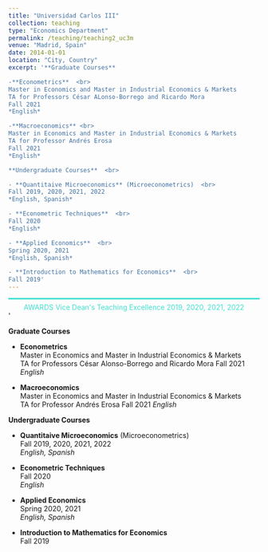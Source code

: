 ```yaml
---
title: "Universidad Carlos III"
collection: teaching
type: "Economics Department"
permalink: /teaching/teaching2_uc3m
venue: "Madrid, Spain"
date: 2014-01-01
location: "City, Country"
excerpt: '**Graduate Courses**  

-**Econometrics**  <br>
Master in Economics and Master in Industrial Economics & Markets  
TA for Professors César ALonso-Borrego and Ricardo Mora  
Fall 2021  
*English* 

-**Macroeconomics** <br>
Master in Economics and Master in Industrial Economics & Markets  
TA for Professor Andrés Erosa  
Fall 2021  
*English*  

**Undergraduate Courses**  <br>

- **Quantitaive Microeconomics** (Microeconometrics)  <br>
Fall 2019, 2020, 2021, 2022  
*English, Spanish*  

- **Econometric Techniques**  <br>
Fall 2020  
*English*  

- **Applied Economics**  <br>
Spring 2020, 2021  
*English, Spanish*  

- **Introduction to Mathematics for Economics**  <br>
Fall 2019'
---
```


<div style="border-top: 3px solid turquoise; color: turquoise; text-align: center; margin-top: 1em; padding-top: 0.5em;">
  AWARDS Vice Dean's Teaching Excellence 2019, 2020, 2021, 2022
</div>'

**Graduate Courses**

- **Econometrics**  
Master in Economics and Master in Industrial Economics & Markets  
TA for Professors César Alonso-Borrego and Ricardo Mora
Fall 2021
*English*

- **Macroeconomics**  
   Master in Economics and Master in Industrial Economics & Markets  
   TA for Professor Andrés Erosa
  Fall 2021
  *English*

**Undergraduate Courses**  

- **Quantitaive Microeconomics** (Microeconometrics)  
Fall 2019, 2020, 2021, 2022  
*English, Spanish*

- **Econometric Techniques**  
Fall 2020  
*English*

- **Applied Economics**  
Spring 2020, 2021  
*English, Spanish*


- **Introduction to Mathematics for Economics**  
Fall 2019



  

